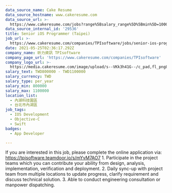 ```yaml
---
data_source_name: Cake Resume
data_source_hostname: www.cakeresume.com
data_source_url: >-
  https://www.cakeresume.com/jobs?range%5Bsalary_range%5D%5Bmin%5D=1000000&refinementLis[…]&refinementList%5Bprofession%5D%5B1%5D=tech_ios-development
data_source_internal_id: '29536'
title: Senior iOS Programmer (Taipei)
job_url: >-
  https://www.cakeresume.com/companies/TPIsoftware/jobs/senior-ios-programmer-taipei
date: 2021-05-25T02:36:17.292Z
company_name: 昕力資訊 TPIsoftware
company_page_url: 'https://www.cakeresume.com/companies/TPIsoftware'
company_logo_url: >-
  https://media.cakeresume.com/image/upload/s--VKk3h41G--/c_pad,fl_png8,h_200,w_200/v1595313567/woodynnr8joqev1barfy.png
salary_text: TWD800000 - TWD1100000
salary_currency: TWD
salary_type: per_year
salary_min: 800000
salary_max: 1100000
location_list:
  - 內湖科技園區
  - 台北市內湖區
job_tags:
  - IOS Development
  - Objective-C
  - Swift
badges:
  - App Developer

---
```


If you are interested in this job, please complete the online application via: https://tpisoftware.teamdoor.io/s/mYvM7AO7 1. Participate in the project teams which you can contribute your ability from design, analysis, implementation, verification and deployment. 2. Daily sync-up with project team from multiple locations to update progress, clarify requirement and discuss technical solution. 3. Able to conduct engineering consultation or manpower dispatching.